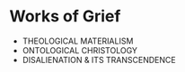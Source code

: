 Works of Grief
==============
* THEOLOGICAL MATERIALISM
* ONTOLOGICAL CHRISTOLOGY
* DISALIENATION & ITS TRANSCENDENCE
